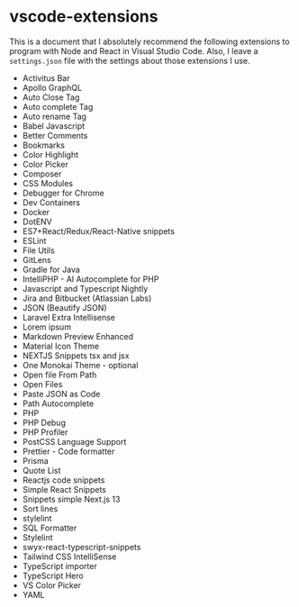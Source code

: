 # vscode-extensions

This is a document that I absolutely recommend the following extensions to program with Node and React in Visual Studio Code. Also, I leave a `settings.json` file with the settings about those extensions I use.

- Activitus Bar
- Apollo GraphQL
- Auto Close Tag
- Auto complete Tag
- Auto rename Tag
- Babel Javascript
- Better Comments
- Bookmarks
- Color Highlight
- Color Picker
- Composer
- CSS Modules
- Debugger for Chrome
- Dev Containers
- Docker
- DotENV
- ES7+React/Redux/React-Native snippets
- ESLint
- File Utils
- GitLens
- Gradle for Java
- IntelliPHP - AI Autocomplete for PHP
- Javascript and Typescript Nightly
- Jira and Bitbucket (Atlassian Labs)
- JSON (Beautify JSON)
- Laravel Extra Intellisense
- Lorem ipsum
- Markdown Preview Enhanced
- Material Icon Theme
- NEXTJS Snippets tsx and jsx
- One Monokai Theme - optional
- Open file From Path
- Open Files
- Paste JSON as Code
- Path Autocomplete
- PHP
- PHP Debug
- PHP Profiler
- PostCSS Language Support
- Prettier - Code formatter
- Prisma
- Quote List
- Reactjs code snippets
- Simple React Snippets
- Snippets simple Next.js 13
- Sort lines
- stylelint
- SQL Formatter
- Stylelint
- swyx-react-typescript-snippets
- Tailwind CSS IntelliSense
- TypeScript importer
- TypeScript Hero
- VS Color Picker
- YAML
